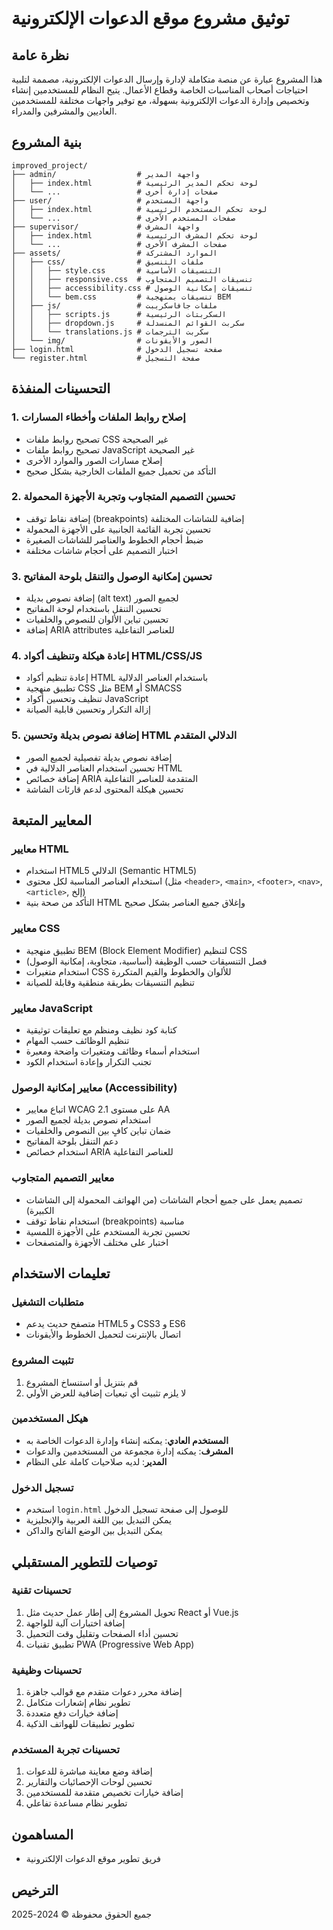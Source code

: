# توثيق مشروع موقع الدعوات الإلكترونية

## نظرة عامة

هذا المشروع عبارة عن منصة متكاملة لإدارة وإرسال الدعوات الإلكترونية، مصممة لتلبية احتياجات أصحاب المناسبات الخاصة وقطاع الأعمال. يتيح النظام للمستخدمين إنشاء وتخصيص وإدارة الدعوات الإلكترونية بسهولة، مع توفير واجهات مختلفة للمستخدمين العاديين والمشرفين والمدراء.

## بنية المشروع

```
improved_project/
├── admin/                  # واجهة المدير
│   ├── index.html          # لوحة تحكم المدير الرئيسية
│   └── ...                 # صفحات إدارة أخرى
├── user/                   # واجهة المستخدم
│   ├── index.html          # لوحة تحكم المستخدم الرئيسية
│   └── ...                 # صفحات المستخدم الأخرى
├── supervisor/             # واجهة المشرف
│   ├── index.html          # لوحة تحكم المشرف الرئيسية
│   └── ...                 # صفحات المشرف الأخرى
├── assets/                 # الموارد المشتركة
│   ├── css/                # ملفات التنسيق
│   │   ├── style.css       # التنسيقات الأساسية
│   │   ├── responsive.css  # تنسيقات التصميم المتجاوب
│   │   ├── accessibility.css # تنسيقات إمكانية الوصول
│   │   └── bem.css         # تنسيقات بمنهجية BEM
│   ├── js/                 # ملفات جافاسكريبت
│   │   ├── scripts.js      # السكربتات الرئيسية
│   │   ├── dropdown.js     # سكربت القوائم المنسدلة
│   │   └── translations.js # سكربت الترجمات
│   └── img/                # الصور والأيقونات
├── login.html              # صفحة تسجيل الدخول
└── register.html           # صفحة التسجيل
```

## التحسينات المنفذة

### 1. إصلاح روابط الملفات وأخطاء المسارات
- تصحيح روابط ملفات CSS غير الصحيحة
- تصحيح روابط ملفات JavaScript غير الصحيحة
- إصلاح مسارات الصور والموارد الأخرى
- التأكد من تحميل جميع الملفات الخارجية بشكل صحيح

### 2. تحسين التصميم المتجاوب وتجربة الأجهزة المحمولة
- إضافة نقاط توقف (breakpoints) إضافية للشاشات المختلفة
- تحسين تجربة القائمة الجانبية على الأجهزة المحمولة
- ضبط أحجام الخطوط والعناصر للشاشات الصغيرة
- اختبار التصميم على أحجام شاشات مختلفة

### 3. تحسين إمكانية الوصول والتنقل بلوحة المفاتيح
- إضافة نصوص بديلة (alt text) لجميع الصور
- تحسين التنقل باستخدام لوحة المفاتيح
- تحسين تباين الألوان للنصوص والخلفيات
- إضافة ARIA attributes للعناصر التفاعلية

### 4. إعادة هيكلة وتنظيف أكواد HTML/CSS/JS
- إعادة تنظيم أكواد HTML باستخدام العناصر الدلالية
- تطبيق منهجية CSS مثل BEM أو SMACSS
- تنظيف وتحسين أكواد JavaScript
- إزالة التكرار وتحسين قابلية الصيانة

### 5. إضافة نصوص بديلة وتحسين HTML الدلالي المتقدم
- إضافة نصوص بديلة تفصيلية لجميع الصور
- تحسين استخدام العناصر الدلالية في HTML
- إضافة خصائص ARIA المتقدمة للعناصر التفاعلية
- تحسين هيكلة المحتوى لدعم قارئات الشاشة

## المعايير المتبعة

### معايير HTML
- استخدام HTML5 الدلالي (Semantic HTML5)
- استخدام العناصر المناسبة لكل محتوى (مثل `<header>`, `<main>`, `<footer>`, `<nav>`, `<article>`, إلخ)
- التأكد من صحة بنية HTML وإغلاق جميع العناصر بشكل صحيح

### معايير CSS
- تطبيق منهجية BEM (Block Element Modifier) لتنظيم CSS
- فصل التنسيقات حسب الوظيفة (أساسية، متجاوبة، إمكانية الوصول)
- استخدام متغيرات CSS للألوان والخطوط والقيم المتكررة
- تنظيم التنسيقات بطريقة منطقية وقابلة للصيانة

### معايير JavaScript
- كتابة كود نظيف ومنظم مع تعليقات توثيقية
- تنظيم الوظائف حسب المهام
- استخدام أسماء وظائف ومتغيرات واضحة ومعبرة
- تجنب التكرار وإعادة استخدام الكود

### معايير إمكانية الوصول (Accessibility)
- اتباع معايير WCAG 2.1 على مستوى AA
- استخدام نصوص بديلة لجميع الصور
- ضمان تباين كافٍ بين النصوص والخلفيات
- دعم التنقل بلوحة المفاتيح
- استخدام خصائص ARIA للعناصر التفاعلية

### معايير التصميم المتجاوب
- تصميم يعمل على جميع أحجام الشاشات (من الهواتف المحمولة إلى الشاشات الكبيرة)
- استخدام نقاط توقف (breakpoints) مناسبة
- تحسين تجربة المستخدم على الأجهزة اللمسية
- اختبار على مختلف الأجهزة والمتصفحات

## تعليمات الاستخدام

### متطلبات التشغيل
- متصفح حديث يدعم HTML5 و CSS3 و ES6
- اتصال بالإنترنت لتحميل الخطوط والأيقونات

### تثبيت المشروع
1. قم بتنزيل أو استنساخ المشروع
2. لا يلزم تثبيت أي تبعيات إضافية للعرض الأولي

### هيكل المستخدمين
- **المستخدم العادي**: يمكنه إنشاء وإدارة الدعوات الخاصة به
- **المشرف**: يمكنه إدارة مجموعة من المستخدمين والدعوات
- **المدير**: لديه صلاحيات كاملة على النظام

### تسجيل الدخول
- استخدم `login.html` للوصول إلى صفحة تسجيل الدخول
- يمكن التبديل بين اللغة العربية والإنجليزية
- يمكن التبديل بين الوضع الفاتح والداكن

## توصيات للتطوير المستقبلي

### تحسينات تقنية
1. تحويل المشروع إلى إطار عمل حديث مثل React أو Vue.js
2. إضافة اختبارات آلية للواجهة
3. تحسين أداء الصفحات وتقليل وقت التحميل
4. تطبيق تقنيات PWA (Progressive Web App)

### تحسينات وظيفية
1. إضافة محرر دعوات متقدم مع قوالب جاهزة
2. تطوير نظام إشعارات متكامل
3. إضافة خيارات دفع متعددة
4. تطوير تطبيقات للهواتف الذكية

### تحسينات تجربة المستخدم
1. إضافة وضع معاينة مباشرة للدعوات
2. تحسين لوحات الإحصائيات والتقارير
3. إضافة خيارات تخصيص متقدمة للمستخدمين
4. تطوير نظام مساعدة تفاعلي

## المساهمون
- فريق تطوير موقع الدعوات الإلكترونية

## الترخيص
جميع الحقوق محفوظة © 2024-2025
